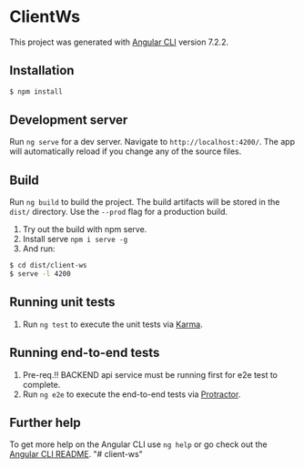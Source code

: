 # ClientWs

This project was generated with [Angular CLI](https://github.com/angular/angular-cli) version 7.2.2.

## Installation

```bash
$ npm install
```

## Development server

Run `ng serve` for a dev server. Navigate to `http://localhost:4200/`. The app will automatically reload if you change any of the source files.

## Build

Run `ng build` to build the project. The build artifacts will be stored in the `dist/` directory. Use the `--prod` flag for a production build.

1. Try out the build with npm serve. 
2. Install serve `npm i serve -g`
3. And run:
```bash
$ cd dist/client-ws
$ serve -l 4200
```

## Running unit tests
1. Run `ng test` to execute the unit tests via [Karma](https://karma-runner.github.io).

## Running end-to-end tests
1. Pre-req.!! BACKEND api service must be running first for e2e test to complete.
2. Run `ng e2e` to execute the end-to-end tests via [Protractor](http://www.protractortest.org/).

## Further help

To get more help on the Angular CLI use `ng help` or go check out the [Angular CLI README](https://github.com/angular/angular-cli/blob/master/README.md).
"# client-ws" 
